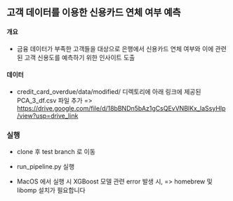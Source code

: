 ## 고객 데이터를 이용한 신용카드 연체 여부 예측

#### 개요
* 금융 데이터가 부족한 고객들을 대상으로 은행에서 신용카드 연체 여부와 이에 관련된 고객 신용도를 예측하기 위한 인사이트 도출

#### 데이터 
* credit_card_overdue/data/modified/ 디렉토리에 아래 링크에 제공된 PCA_3_df.csv 파일 추가
=> https://drive.google.com/file/d/18bBNDn5bAz1gCsQEvVNBlKx_laSsyHIp/view?usp=drive_link

### 실행
* clone 후 test branch 로 이동
* run_pipeline.py 실행

* MacOS 에서 실행 시 XGBoost 모델 관련 error 발생 시,
=> homebrew 및 libomp 설치가 필요합니다
